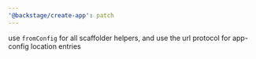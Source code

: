 ```yaml
---
'@backstage/create-app': patch
---
```


use `fromConfig` for all scaffolder helpers, and use the url protocol for app-config location entries
